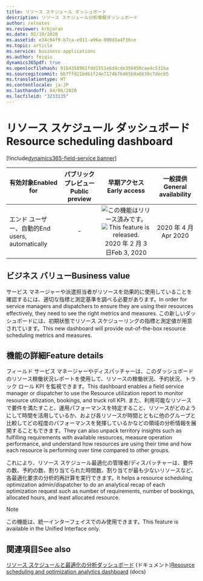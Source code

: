 ```yaml
---
title: リソース スケジュール ダッシュボード
description: リソース スケジュール分析情報ダッシュボード
author: relnotes
ms.reviewer: krbjoran
ms.date: 02/10/2020
ms.assetid: e34c84f9-b7ca-e911-a96a-000d3a4f36ce
ms.topic: article
ms.service: business-applications
ms.author: feiqiu
dynamics365pdf: true
ms.openlocfilehash: 01b4358961fdd1551e6d4cde356050cae4c531ba
ms.sourcegitcommit: bb7ffd21bd61f24e7174b76465b9a6630c7decb5
ms.translationtype: HT
ms.contentlocale: ja-JP
ms.lasthandoff: 04/06/2020
ms.locfileid: "3233135"
---
```

# <a name="resource-scheduling-dashboard"></a><span data-ttu-id="66a43-103">リソース スケジュール ダッシュボード</span><span class="sxs-lookup"><span data-stu-id="66a43-103">Resource scheduling dashboard</span></span>
[!include[dynamics365-field-service banner](../includes/dynamics365-field-service.md)]

| <span data-ttu-id="66a43-104">有効対象</span><span class="sxs-lookup"><span data-stu-id="66a43-104">Enabled for</span></span>    |  <span data-ttu-id="66a43-105">パブリック プレビュー</span><span class="sxs-lookup"><span data-stu-id="66a43-105">Public preview</span></span> | <span data-ttu-id="66a43-106">早期アクセス</span><span class="sxs-lookup"><span data-stu-id="66a43-106">Early access</span></span> | <span data-ttu-id="66a43-107">一般提供</span><span class="sxs-lookup"><span data-stu-id="66a43-107">General availability</span></span> | 
| ---------- | :----------: |:----------: |:----------: |
|<span data-ttu-id="66a43-108">エンド ユーザー、自動的</span><span class="sxs-lookup"><span data-stu-id="66a43-108">End users, automatically</span></span>|-|<span data-ttu-id="66a43-109">![この機能はリリース済みです。](/dynamics365-release-plan/media/green-checkmark.png "この機能はリリース済みです。")</span><span class="sxs-lookup"><span data-stu-id="66a43-109">![This feature is released.](/dynamics365-release-plan/media/green-checkmark.png "This feature is released.")</span></span> <span data-ttu-id="66a43-110">2020 年 2 月 3 日</span><span class="sxs-lookup"><span data-stu-id="66a43-110">Feb 3, 2020</span></span>| <span data-ttu-id="66a43-111">2020 年 4 月</span><span class="sxs-lookup"><span data-stu-id="66a43-111">Apr 2020</span></span>|


## <a name="business-value"></a><span data-ttu-id="66a43-112">ビジネス バリュー</span><span class="sxs-lookup"><span data-stu-id="66a43-112">Business value</span></span>
<!-- bv start -->
<span data-ttu-id="66a43-113">サービス マネージャーや派遣担当者がリソースを効果的に使用していることを確認するには、適切な指標と測定基準を調べる必要があります。</span><span class="sxs-lookup"><span data-stu-id="66a43-113">In order for service managers and dispatchers to ensure they are using their resources effectively, they need to see the right metrics and measures.</span></span> <span data-ttu-id="66a43-114">この新しいダッシュボードには、初期状態でリソース スケジューリングの指標と測定値が用意されています。</span><span class="sxs-lookup"><span data-stu-id="66a43-114">This new dashboard will provide out-of-the-box resource scheduling metrics and measures.</span></span>
<!-- bv end -->



## <a name="feature-details"></a><span data-ttu-id="66a43-115">機能の詳細</span><span class="sxs-lookup"><span data-stu-id="66a43-115">Feature details</span></span>
<!--feature detail start -->
<span data-ttu-id="66a43-116">フィールド サービス マネージャーやディスパッチャーは、このダッシュボードのリソース稼働状況レポートを使用して、リソースの稼働状況、予約状況、トラック ロール KPI を監視できます。</span><span class="sxs-lookup"><span data-stu-id="66a43-116">This dashboard enables a field service manager or dispatcher to use the Resource utilization report to monitor resource utilization, bookings, and truck roll KPI.</span></span> <span data-ttu-id="66a43-117">また、利用可能なリソースで要件を満たすこと、運用パフォーマンスを特定すること、リソースがどのようにして時間を活用しているか、および各リソースが時間とともに他のグループと比較してどの程度のパフォーマンスを発揮しているかなどの領域の分析情報を展開することもできます。</span><span class="sxs-lookup"><span data-stu-id="66a43-117">They can also unpack territory insights such as fulfilling requirements with available resources, measure operation performance, and understand how resources are using their time and how each resource is performing over time compared to other groups.</span></span>

<span data-ttu-id="66a43-118">これにより、リソース スケジュール最適化の管理者/ディスパッチャーは、要件の数、予約の数、割り当てられた時間数、割り当てが最も少ないリソースなど、各最適化要求の分析的再計算を実行できます。</span><span class="sxs-lookup"><span data-stu-id="66a43-118">It helps a resource scheduling optimization admin/dispatcher to do an analytical recap of each optimization request such as number of requirements, number of bookings, allocated hours, and least allocated resource.</span></span>
<!--feature detail end -->


> [!NOTE]
> <span data-ttu-id="66a43-119">この機能は、統一インターフェイスでのみ使用できます。</span><span class="sxs-lookup"><span data-stu-id="66a43-119">This feature is available in the Unified Interface only.</span></span>







## <a name="see-also"></a><span data-ttu-id="66a43-120">関連項目</span><span class="sxs-lookup"><span data-stu-id="66a43-120">See also</span></span>

<!--docs start-->
<span data-ttu-id="66a43-121">[リソース スケジュールと最適化の分析ダッシュボード](https://docs.microsoft.com/dynamics365/field-service/scheduling-analytics-reports) (ドキュメント)</span><span class="sxs-lookup"><span data-stu-id="66a43-121">[Resource scheduling and optimization analytics dashboard](https://docs.microsoft.com/dynamics365/field-service/scheduling-analytics-reports) (docs)</span></span>
<!--docs end-->

